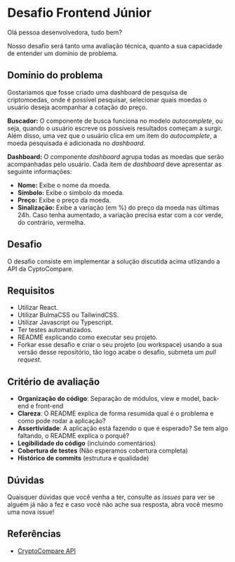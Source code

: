 # Desafio Frontend Júnior

Olá pessoa desenvolvedora, tudo bem?

Nosso desafio será tanto uma avaliação técnica, quanto a sua capacidade de entender um domínio de problema.

## Domínio do problema

Gostariamos que fosse criado uma dashboard de pesquisa de criptomoedas, onde é possível pesquisar, selecionar quais moedas o usuário deseja acompanhar a cotação do preço.

**Buscador:** O componente de busca funciona no modelo _autocomplete_, ou seja, quando o usuário escreve os possíveis resultados começam a surgir. Além disso, uma vez que o usuário clica em um item do _autocomplete_, a moeda pesquisada é adicionada no _dashboard_.

**Dashboard:** O componente _dashboard_ agrupa todas as moedas que serão acompanhadas pelo usuário. Cada item de _dashboard_ deve apresentar as seguinte informações:

* **Nome:** Exibe o nome da moeda.
* **Símbolo:** Exibe o símbolo da moeda.
* **Preço:** Exibe o preço da moeda.
* **Sinalização:** Exibe a variação (em %) do preço da moeda nas últimas 24h. Caso tenha aumentado, a variação precisa estar com a cor verde, do contrário, vermelha.

## Desafio

O desafio consiste em implementar a solução discutida acima utlizando a API da CyptoCompare.

## Requisitos

- Utilizar React.
- Utilizar BulmaCSS ou TailwindCSS.
- Utilizar Javascript ou Typescript.
- Ter testes automatizados.
- README explicando como executar seu projeto.
- Forkar esse desafio e criar o seu projeto (ou workspace) usando a sua versão desse repositório, tão logo acabe o desafio, submeta um _pull request_. 

## Critério de avaliação

-   **Organização do código**: Separação de módulos, view e model, back-end e front-end
-   **Clareza**: O README explica de forma resumida qual é o problema e como pode rodar a aplicação?
-   **Assertividade**: A aplicação está fazendo o que é esperado? Se tem algo faltando, o README explica o porquê?
-   **Legibilidade do código** (incluindo comentários)
-   **Cobertura de testes** (Não esperamos cobertura completa)
-   **Histórico de commits** (estrutura e qualidade)


## Dúvidas

Quaisquer dúvidas que você venha a ter, consulte as _issues_ para ver se alguém já não a fez e caso você não ache sua resposta, abra você mesmo uma nova issue!

## Referências
* [CryptoCompare API](https://min-api.cryptocompare.com/)